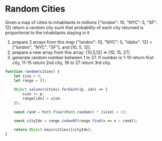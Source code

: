 # Random Cities

Given a map of cities to inhabitants in millions  {"london": 10, "NYC": 5, "SF": 12} return a random city such that probability of each city returned is proportional to the inhabitants staying in it

1. prepare 2 arrays from this map {"london": 10, "NYC": 5, "idaho": 12} = ["london", "NYC", "SF"], and [10, 5, 12].
2. prepare a new array from this array: [10,5,12] =&gt; [10, 15, 27]
3. generate random number between 1 to 27. if number is 1-10 return first city, 11-15 return 2nd city, 16 to 27 return 3rd city.

```javascript
function random(cities) {
    let size = 0;
    let range = [];
    
    Object.values(cities).forEach((p, idx) => {
        size += p;
        range[idx] = size;
    });
    
    const rand = Math.floor(Math.random() * (size) + 1);

    const cityIdx = range.indexOf(range.find(x => x > rand));

    return Object.keys(cities)[cityIdx];
}
```